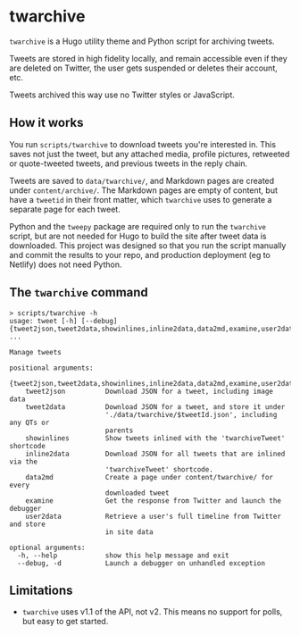# twarchive

`twarchive` is a Hugo utility theme and Python script for archiving tweets.

Tweets are stored in high fidelity locally,
and remain accessible even if they are deleted on Twitter,
the user gets suspended or deletes their account,
etc.

Tweets archived this way use no Twitter styles or JavaScript.

## How it works

You run `scripts/twarchive` to download tweets you're interested in.
This saves not just the tweet,
but any attached media,
profile pictures,
retweeted or quote-tweeted tweets,
and previous tweets in the reply chain.

Tweets are saved to `data/twarchive/`,
and Markdown pages are created under `content/archive/`.
The Markdown pages are empty of content, but have a `tweetid` in their front matter,
which `twarchive` uses to generate a separate page for each tweet.

Python and the `tweepy` package are required only to run the `twarchive` script,
but are not needed for Hugo to build the site after tweet data is downloaded.
This project was designed so that you run the script manually and commit the results to your repo,
and production deployment (eg to Netlify) does not need Python.

## The `twarchive` command

```
> scripts/twarchive -h
usage: tweet [-h] [--debug] {tweet2json,tweet2data,showinlines,inline2data,data2md,examine,user2data} ...

Manage tweets

positional arguments:
  {tweet2json,tweet2data,showinlines,inline2data,data2md,examine,user2data}
    tweet2json          Download JSON for a tweet, including image data
    tweet2data          Download JSON for a tweet, and store it under
                        './data/twarchive/$tweetId.json', including any QTs or
                        parents
    showinlines         Show tweets inlined with the 'twarchiveTweet' shortcode
    inline2data         Download JSON for all tweets that are inlined via the
                        'twarchiveTweet' shortcode.
    data2md             Create a page under content/twarchive/ for every
                        downloaded tweet
    examine             Get the response from Twitter and launch the debugger
    user2data           Retrieve a user's full timeline from Twitter and store
                        in site data

optional arguments:
  -h, --help            show this help message and exit
  --debug, -d           Launch a debugger on unhandled exception
```

## Limitations

- `twarchive` uses v1.1 of the API, not v2. This means no support for polls, but easy to get started.
